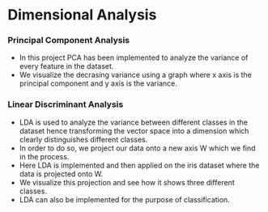 # Dimensional Analysis

### Principal Component Analysis

* In this project PCA has been implemented to analyze the variance of every feature in the dataset.
* We visualize the decrasing variance using a graph where x axis is the principal component and y axis is the variance.

### Linear Discriminant Analysis

* LDA is used to analyze the variance between different classes in the dataset hence transforming the vector space into a dimension which clearly distinguishes different classes.
* In order to do so, we project our data onto a new axis W which we find in the process.
* Here LDA is implemented and then applied on the iris dataset where the data is projected onto W.
* We visualize this projection and see how it shows three different classes.
* LDA can also be implemented for the purpose of classification. 
